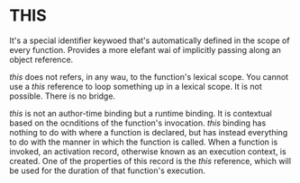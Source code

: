 # THIS

It's a special identifier keywoed that's automatically defined in the scope of every function. Provides a more elefant wai of implicitly passing along an object reference.

_this_ does not refers, in any wau, to the function's lexical scope.
You cannot use a _this_ reference to loop something up in a lexical scope. It is not possible. There is no bridge.

_this_ is not an author-time binding but a runtime binding. It is contextual based on the ocnditions of the function's invocation. _this_ binding has nothing to do with where a function is declared, but has instead everything to do with the manner in which the function is called.
When a function is invoked, an activation record, otherwise known as an execution context, is created. One of the properties of this record is the _this_ reference, which will be used for the duration of that function's execution.
